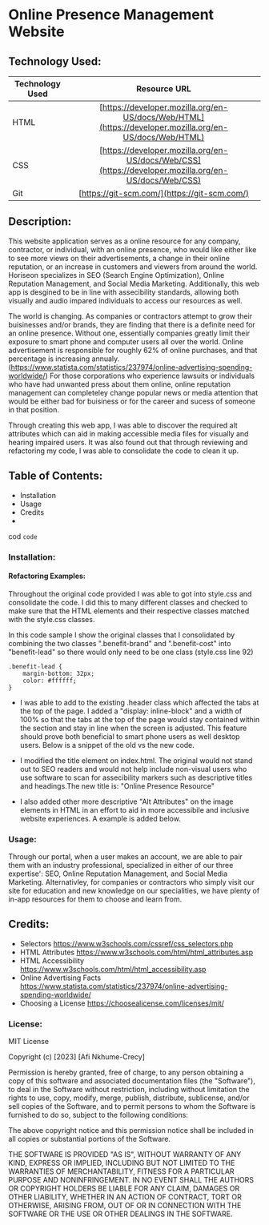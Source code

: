 # Online Presence Management Website

## Technology Used:
| Technology Used         | Resource URL           | 
| ------------- |:-------------:| 
| HTML    | [https://developer.mozilla.org/en-US/docs/Web/HTML](https://developer.mozilla.org/en-US/docs/Web/HTML) | 
| CSS     | [https://developer.mozilla.org/en-US/docs/Web/CSS](https://developer.mozilla.org/en-US/docs/Web/CSS)      |   
| Git | [https://git-scm.com/](https://git-scm.com/)     | 

## Description: 

[Visit Deployed Site]: XXX

This website application serves as a online resource for any company, contractor, or individual, with an online presence, who would like either like to see more views on their advertisements, a change in their online reputation, or an increase in customers and viewers from around the world. Horiseon specializes in SEO (Search Engine Optimization), Online Reputation Management, and Social Media Marketing. Additionally, this web app is desgined to be in line with assecibility standards, allowing both visually and audio impared individuals to access our resources as well. 

The world is changing. As companies or contractors attempt to grow their buisinesses and/or brands, they are finding that there is a definite need for an online presence. Without one, essentially companies greatly limit their exposure to smart phone and computer users all over the world. Online advertisement is responsible for roughly 62% of online purchases, and that percentage is increasing annualy. (https://www.statista.com/statistics/237974/online-advertising-spending-worldwide/) For those corporations who experience lawsuits or individuals who have had unwanted press about them online, online reputation management can completeley change popular news or media attention that would be either bad for buisiness or for the career and sucess of someone in that position. 

Through creating this web app, I was able to discover the required alt attributes which can aid in making accessible media files for visually and hearing impaired users. It was also found out that through reviewing and refactoring my code, I was able to consolidate the code to clean it up. 

## Table of Contents: 
* Installation
* Usage
* Credits 
* 
cod `code`

### Installation: 

#### Refactoring Examples:

Throughout the original code provided I was able to got into style.css and consolidate the code. I did this to many different classes and checked to make sure that the HTML elements and their respective classes matched with the style.css classes.

In this code sample I show the original classes that I consolidated by combining the two classes ".benefit-brand" and ".benefit-cost" into "benefit-lead" so there would only need to be one class (style.css line 92)


```
.benefit-lead {
    margin-bottom: 32px;
    color: #ffffff;
}
```


* I was able to add to the existing .header class which affected the tabs at the top of the page. I added a "display: inline-block" and a width of 100% so that the tabs at the top of the page would stay contained within the section and stay in line when the screen is adjusted. This feature should prove both beneficial to smart phone users as well desktop users. Below is a snippet of the old vs the new code. 





* I modified the title element on index.html. The original would not stand out to SEO readers and would not help include non-visual users who use software to scan for assecibility markers such as descriptive titles and headings.The new title is: "Online Presence Resource"

* I also added other more descriptive "Alt Attributes" on the image elements in HTML in an effort to 
aid in more accessibile and inclusive website experiences. A example is added below. 






### Usage: 
Through our portal, when a user makes an account, we are able to pair them with an industry professional, specialized in either of our three expertise': SEO, Online Reputation Management, and Social Media Marketing. Alternativley, for companies or contractors who simply visit our site for education and new knowledge on our specialities, we have plenty of in-app resources for them to choose and learn from. 


## Credits:
* Selectors https://www.w3schools.com/cssref/css_selectors.php 
* HTML Attributes https://www.w3schools.com/html/html_attributes.asp 
* HTML Accessibility https://www.w3schools.com/html/html_accessibility.asp 
* Online Advertising Facts https://www.statista.com/statistics/237974/online-advertising-spending-worldwide/ 
* Choosing a License https://choosealicense.com/licenses/mit/ 


### License:
MIT License

Copyright (c) [2023] [Afi Nkhume-Crecy]

Permission is hereby granted, free of charge, to any person obtaining a copy
of this software and associated documentation files (the "Software"), to deal
in the Software without restriction, including without limitation the rights
to use, copy, modify, merge, publish, distribute, sublicense, and/or sell
copies of the Software, and to permit persons to whom the Software is
furnished to do so, subject to the following conditions:

The above copyright notice and this permission notice shall be included in all
copies or substantial portions of the Software.

THE SOFTWARE IS PROVIDED "AS IS", WITHOUT WARRANTY OF ANY KIND, EXPRESS OR
IMPLIED, INCLUDING BUT NOT LIMITED TO THE WARRANTIES OF MERCHANTABILITY,
FITNESS FOR A PARTICULAR PURPOSE AND NONINFRINGEMENT. IN NO EVENT SHALL THE
AUTHORS OR COPYRIGHT HOLDERS BE LIABLE FOR ANY CLAIM, DAMAGES OR OTHER
LIABILITY, WHETHER IN AN ACTION OF CONTRACT, TORT OR OTHERWISE, ARISING FROM,
OUT OF OR IN CONNECTION WITH THE SOFTWARE OR THE USE OR OTHER DEALINGS IN THE
SOFTWARE. 



